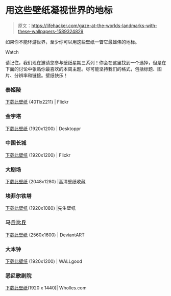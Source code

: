 # 用这些壁纸凝视世界的地标

> 原文：<https://lifehacker.com/gaze-at-the-worlds-landmarks-with-these-wallpapers-1589324829>

如果你不能环游世界，至少你可以用这些壁纸一瞥它最雄伟的地标。

Watch

请记住，我们现在邀请您参与壁纸星期三系列！你会在这里找到一个选择，但是在下面的讨论中张贴你最喜欢的本周主题。尽可能坚持我们的格式，包括标题、图片、分辨率和链接。壁纸快乐！

### 泰姬陵

[下载此壁纸](http://www.flickr.com/photos/stuckincustoms/2035748576) (4011x2211) | Flickr

### 金字塔

[下载此壁纸](https://www.desktoppr.co/wallpapers/453804) (1920x1200) | Desktoppr

### 中国长城

[下载此壁纸](http://www.flickr.com/photos/1779079/3979112405) (1920x1200) | Flickr

### 大剧场

[下载此壁纸](http://hdwallpapercollection.com/roma-city-wallpaper.html#.U5hroqDZQr4) (2048x1280) |高清壁纸收藏

### 埃菲尔铁塔

[下载此壁纸](http://www.mrwallpaper.com/paris-france-eiffel-tower-wallpaper/) (1920x1080) |先生壁纸

### 马丘比丘

[下载此壁纸](http://satoim.deviantart.com/art/Machu-Picchu-Peru-Tours-South-America-Tourism-395054339) (2560x1600) | DeviantART

### 大本钟

[下载此壁纸](http://wallgood.com/london-big-ben-wallpaper-hd.html) (1920x1200) | WALLgood

### 悉尼歌剧院

[下载此壁纸](http://wholles.com/australia-wallpaper.html)(1920 x 1440)| Wholles.com